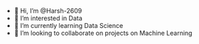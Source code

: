 - 👋 Hi, I’m @Harsh-2609
- 👀 I’m interested in Data
- 🌱 I’m currently learning Data Science
- 💞️ I’m looking to collaborate on projects on Machine Learning 

<!---
Harsh-2609/Harsh-2609 is a ✨ special ✨ repository because its `README.md` (this file) appears on your GitHub profile.
You can click the Preview link to take a look at your changes.
--->
